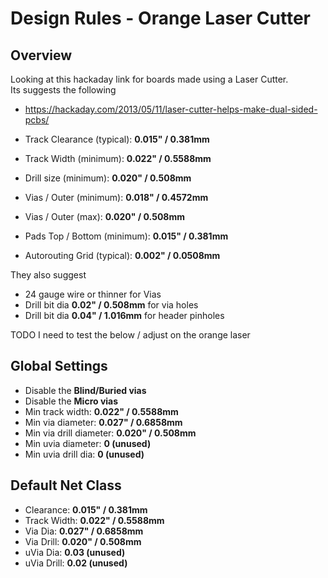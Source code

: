 # Design Rules - Orange Laser Cutter

## Overview

Looking at this hackaday link for boards made using a Laser Cutter.<br>
Its suggests the following

  * <https://hackaday.com/2013/05/11/laser-cutter-helps-make-dual-sided-pcbs/>

  * Track Clearance (typical): **0.015" / 0.381mm**
  * Track Width (minimum): **0.022" / 0.5588mm**
  * Drill size (minimum): **0.020" / 0.508mm**
  * Vias / Outer (minimum): **0.018" / 0.4572mm**
  * Vias / Outer (max): **0.020" / 0.508mm**
  * Pads Top / Bottom (minimum): **0.015" / 0.381mm**
  * Autorouting Grid (typical): **0.002" / 0.0508mm**

They also suggest

  * 24 gauge wire or thinner for Vias
  * Drill bit dia **0.02" / 0.508mm** for via holes
  * Drill bit dia **0.04" / 1.016mm** for header pinholes

TODO I need to test the below / adjust on the orange laser

## Global Settings

  * Disable the **Blind/Buried vias**
  * Disable the **Micro vias**
  * Min track width: **0.022" / 0.5588mm**
  * Min via diameter: **0.027" / 0.6858mm**
  * Min via drill diameter: **0.020" / 0.508mm**
  * Min uvia diameter: **0 (unused)**
  * Min uvia drill dia: **0 (unused)**

## Default Net Class

  * Clearance: **0.015" / 0.381mm**
  * Track Width: **0.022" / 0.5588mm**
  * Via Dia: **0.027" / 0.6858mm**
  * Via Drill: **0.020" / 0.508mm**
  * uVia Dia: **0.03 (unused)**
  * uVia Drill: **0.02 (unused)**
